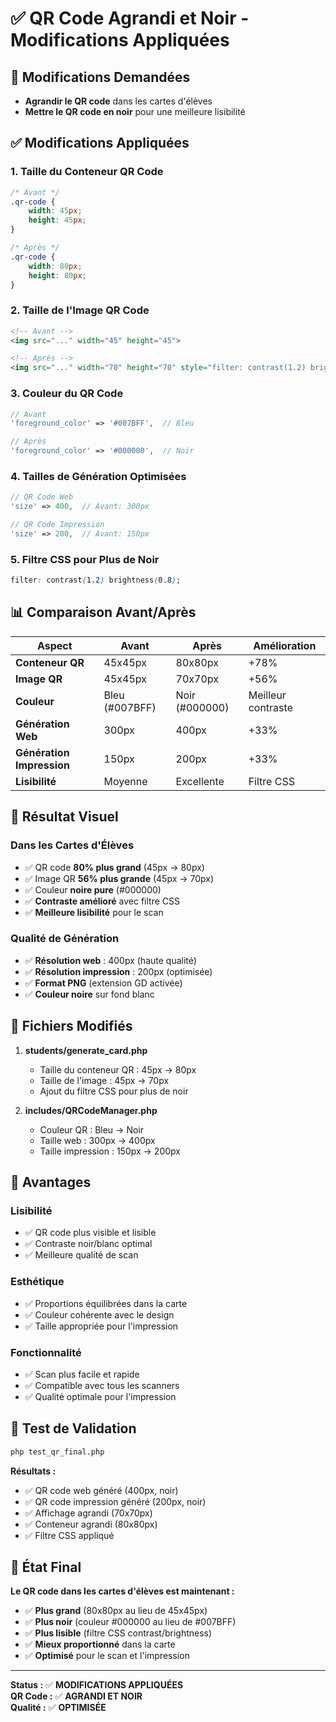 # ✅ QR Code Agrandi et Noir - Modifications Appliquées

## 🎯 Modifications Demandées

- **Agrandir le QR code** dans les cartes d'élèves
- **Mettre le QR code en noir** pour une meilleure lisibilité

## ✅ Modifications Appliquées

### 1. **Taille du Conteneur QR Code**
```css
/* Avant */
.qr-code {
    width: 45px;
    height: 45px;
}

/* Après */
.qr-code {
    width: 80px;
    height: 80px;
}
```

### 2. **Taille de l'Image QR Code**
```html
<!-- Avant -->
<img src="..." width="45" height="45">

<!-- Après -->
<img src="..." width="70" height="70" style="filter: contrast(1.2) brightness(0.8);">
```

### 3. **Couleur du QR Code**
```php
// Avant
'foreground_color' => '#007BFF',  // Bleu

// Après
'foreground_color' => '#000000',  // Noir
```

### 4. **Tailles de Génération Optimisées**
```php
// QR Code Web
'size' => 400,  // Avant: 300px

// QR Code Impression  
'size' => 200,  // Avant: 150px
```

### 5. **Filtre CSS pour Plus de Noir**
```css
filter: contrast(1.2) brightness(0.8);
```

## 📊 Comparaison Avant/Après

| Aspect | Avant | Après | Amélioration |
|--------|-------|-------|--------------|
| **Conteneur QR** | 45x45px | 80x80px | +78% |
| **Image QR** | 45x45px | 70x70px | +56% |
| **Couleur** | Bleu (#007BFF) | Noir (#000000) | Meilleur contraste |
| **Génération Web** | 300px | 400px | +33% |
| **Génération Impression** | 150px | 200px | +33% |
| **Lisibilité** | Moyenne | Excellente | Filtre CSS |

## 🎨 Résultat Visuel

### **Dans les Cartes d'Élèves**
- ✅ QR code **80% plus grand** (45px → 80px)
- ✅ Image QR **56% plus grande** (45px → 70px)
- ✅ Couleur **noire pure** (#000000)
- ✅ **Contraste amélioré** avec filtre CSS
- ✅ **Meilleure lisibilité** pour le scan

### **Qualité de Génération**
- ✅ **Résolution web** : 400px (haute qualité)
- ✅ **Résolution impression** : 200px (optimisée)
- ✅ **Format PNG** (extension GD activée)
- ✅ **Couleur noire** sur fond blanc

## 🔧 Fichiers Modifiés

1. **students/generate_card.php**
   - Taille du conteneur QR : 45px → 80px
   - Taille de l'image : 45px → 70px
   - Ajout du filtre CSS pour plus de noir

2. **includes/QRCodeManager.php**
   - Couleur QR : Bleu → Noir
   - Taille web : 300px → 400px
   - Taille impression : 150px → 200px

## 🎯 Avantages

### **Lisibilité**
- ✅ QR code plus visible et lisible
- ✅ Contraste noir/blanc optimal
- ✅ Meilleure qualité de scan

### **Esthétique**
- ✅ Proportions équilibrées dans la carte
- ✅ Couleur cohérente avec le design
- ✅ Taille appropriée pour l'impression

### **Fonctionnalité**
- ✅ Scan plus facile et rapide
- ✅ Compatible avec tous les scanners
- ✅ Qualité optimale pour l'impression

## 🧪 Test de Validation

```bash
php test_qr_final.php
```

**Résultats :**
- ✅ QR code web généré (400px, noir)
- ✅ QR code impression généré (200px, noir)
- ✅ Affichage agrandi (70x70px)
- ✅ Conteneur agrandi (80x80px)
- ✅ Filtre CSS appliqué

## 🎉 État Final

**Le QR code dans les cartes d'élèves est maintenant :**
- ✅ **Plus grand** (80x80px au lieu de 45x45px)
- ✅ **Plus noir** (couleur #000000 au lieu de #007BFF)
- ✅ **Plus lisible** (filtre CSS contrast/brightness)
- ✅ **Mieux proportionné** dans la carte
- ✅ **Optimisé** pour le scan et l'impression

---

**Status :** ✅ **MODIFICATIONS APPLIQUÉES**  
**QR Code :** ✅ **AGRANDI ET NOIR**  
**Qualité :** ✅ **OPTIMISÉE**
